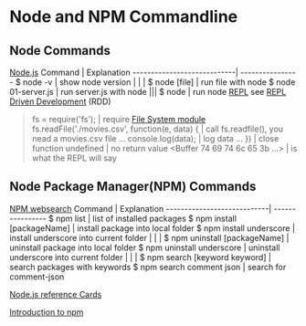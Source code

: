 # Node and NPM Commandline 

## Node Commands
[Node.js](https://nodejs.org/en/)
Command                     |   Explanation
----------------------------|   ----------------
$ node -v                   |   show node version
|   |   |
$ node [file]               |   run file with node
$ node 01-server.js         |   run server.js with node
|||
$ node                      |   run node [REPL](https://nodejs.org/dist/latest-v4.x/docs/api/repl.html) see [REPL Driven Development](http://thinkingonthinking.com/scripting-a-csv-converter/) (RDD)
> fs = require('fs');       |   require [File System module](https://nodejs.org/dist/latest-v4.x/docs/api/fs.html)
fs.readFile('./movies.csv', function(e, data) { |   call fs.readfile(), you nead a movies.csv file
... console.log(data);      |   log data
... })                      |   close function
undefined                   | no return value
 > <Buffer 74 69 74 6c 65 3b ...>   |  is what the REPL will say


## Node Package Manager(NPM) Commands
[NPM websearch](https://www.npmjs.com/)
Command                     |   Explanation
----------------------------|   ----------------
$ npm list                  |   list of installed packages
$ npm install [packageName] |   install package into local folder
$ npm install underscore    |   install underscore into current folder
|   |   |
$ npm uninstall [packageName] |   uninstall package into local folder
$ npm uninstall underscore    |   uninstall underscore into current folder
|   |   |
$ npm search [keyword keyword] | search packages with keywords
$ npm search comment json     |   search for comment-json



[Node.js reference Cards](https://dzone.com/refcardz/nodejs) 


[Introduction to npm](http://modernweb.com/2014/03/31/introduction-to-npm/?ref=dzone)
